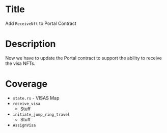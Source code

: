 # Title
Add `ReceiveNft` to Portal Contract

# Description 
Now we have to update the Portal contract to support the ability to receive the visa NFTs.

# Coverage
- `state.rs` - VISAS Map
- `receive_visa`
  - Stuff
- `initiate_jump_ring_travel`
  - Stuff
- `AssignVisa`